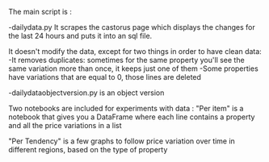 The main script is :

-dailydata.py
It scrapes the castorus page which displays the changes for the last 24 hours and puts it into an sql file.

It doesn't modify the data, except for two things in order to have clean data:
  -It removes duplicates: sometimes for the same property you'll see the same variation more than once, it keeps just one of them
  -Some properties have variations that are equal to 0, those lines are deleted

-dailydataobjectversion.py is an object version

Two notebooks are included for experiments with data
:
"Per item" is a notebook that gives you a DataFrame where each line contains a property and all the price variations in a list


"Per Tendency"  is a few graphs to follow price variation over time in different regions, based on the type of property

